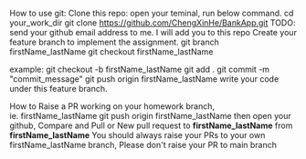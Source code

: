 How to use git:
Clone this repo:
open your teminal, run below command.
cd your_work_dir
git clone https://github.com/ChengXinHe/BankApp.git
TODO: send your github email address to me. I will add you to this repo
Create your feature branch to implement the assignment.
git branch firstName_lastName
git checkout firstName_lastName

example: 
git checkout -b firstName_lastName
git add .
git commit -m "commit_message"
git push origin firstName_lastName
write your code under this feature branch.

How to Raise a PR
working on your homework branch, ie. firstName_lastName
git push origin firstName_lastName
then open your github, Compare and Pull or New pull request
to **firstName_lastName** from **firstName_lastName**
You should always raise your PRs to your own firstName_lastName branch, Please don't raise your PR to main branch